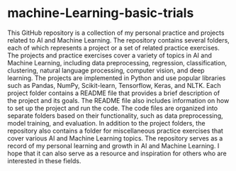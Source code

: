 # machine-Learning-basic-trials
This GitHub repository is a collection of my personal practice and projects related to AI and Machine Learning.
 The repository contains several folders, each of which represents a project or a set of related practice exercises.  The projects and practice exercises cover a variety of topics in AI and Machine Learning, including data preprocessing, regression, classification, clustering, natural language processing, computer vision, and deep learning. The projects are implemented in Python and use popular libraries such as Pandas, NumPy, Scikit-learn, Tensorflow, Keras, and NLTK.  Each project folder contains a README file that provides a brief description of the project and its goals. The README file also includes information on how to set up the project and run the code. The code files are organized into separate folders based on their functionality, such as data preprocessing, model training, and evaluation.  In addition to the project folders, the repository also contains a folder for miscellaneous practice exercises that cover various AI and Machine Learning topics.  The repository serves as a record of my personal learning and growth in AI and Machine Learning. I hope that it can also serve as a resource and inspiration for others who are interested in these fields.
